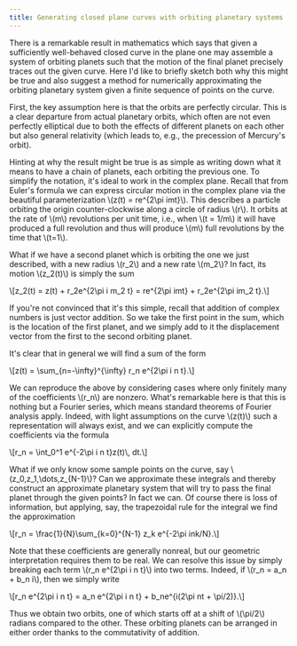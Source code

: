 ```yaml
---
title: Generating closed plane curves with orbiting planetary systems
---
```


There is a remarkable result in mathematics which says that given a sufficiently well-behaved closed curve in the plane one may assemble a system of orbiting planets such that the motion of the final planet precisely traces out the given curve. Here I'd like to briefly sketch both why this might be true and also suggest a method for numerically approximating the orbiting planetary system given a finite sequence of points on the curve.

First, the key assumption here is that the orbits are perfectly circular. This is a clear departure from actual planetary orbits, which often are not even perfectly elliptical due to both the effects of different planets on each other but also general relativity (which leads to, e.g., the precession of Mercury's orbit).

Hinting at why the result might be true is as simple as writing down what it means to have a chain of planets, each orbiting the previous one. To simplify the notation, it's ideal to work in the complex plane. Recall that from Euler's formula we can express circular motion in the complex plane via the beautiful parameterization \\(z(t) = re^{2\\pi imt}\\). This describes a particle orbiting the origin counter-clockwise along a circle of radius \\(r\\). It orbits at the rate of \\(m\\) revolutions per unit time, i.e., when \\(t = 1/m\\) it will have produced a full revolution and thus will produce \\(m\\) full revolutions by the time that \\(t=1\\).

What if we have a second planet which is orbiting the one we just described, with a new radius \\(r_2\\) and a new rate \\(m_2\\)? In fact, its motion \\(z_2(t)\\) is simply the sum

\\[z_2(t) = z(t) + r_2e^{2\\pi i m_2 t} = re^{2\\pi imt} + r_2e^{2\\pi im_2 t}.\\]

If you're not convinced that it's this simple, recall that addition of complex numbers is just vector addition. So we take the first point in the sum, which is the location of the first planet, and we simply add to it the displacement vector from the first to the second orbiting planet.

It's clear that in general we will find a sum of the form

\\[z(t) = \\sum_{n=-\\infty}^{\\infty} r_n e^{2\\pi i n t}.\\]

We can reproduce the above by considering cases where only finitely many of the coefficients \\(r_n\\) are nonzero. What's remarkable here is that this is nothing but a Fourier series, which means standard theorems of Fourier analysis apply. Indeed, with light assumptions on the curve \\(z(t)\\) such a representation will always exist, and we can explicitly compute the coefficients via the formula

\\[r_n = \\int_0^1 e^{-2\\pi i n t}z(t)\\, dt.\\]

What if we only know some sample points on the curve, say \\(z_0,z_1,\\dots,z_{N-1}\\)? Can we approximate these integrals and thereby construct an approximate planetary system that will try to pass the final planet through the given points? In fact we can. Of course there is loss of information, but applying, say, the trapezoidal rule for the integral we find the approximation

\\[r_n = \\frac{1}{N}\\sum_{k=0}^{N-1} z_k e^{-2\\pi ink/N}.\\]

Note that these coefficients are generally nonreal, but our geometric interpretation requires them to be real. We can resolve this issue by simply breaking each term \\(r_n e^{2\\pi i n t}\\) into two terms. Indeed, if \\(r_n = a_n + b_n i\\), then we simply write

\\[r_n e^{2\\pi i n t} = a_n e^{2\\pi i n t} + b_ne^{i(2\\pi nt + \\pi/2)}.\\]

Thus we obtain two orbits, one of which starts off at a shift of \\(\\pi/2\\) radians compared to the other. These orbiting planets can be arranged in either order thanks to the commutativity of addition.
